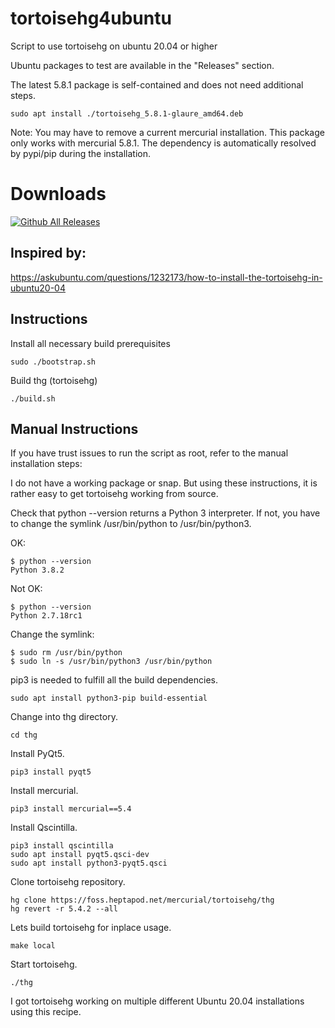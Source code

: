 # tortoisehg4ubuntu
Script to use tortoisehg on ubuntu 20.04 or higher

Ubuntu packages to test are available in the "Releases" section.

The latest 5.8.1 package is self-contained and does not need additional steps.

```
sudo apt install ./tortoisehg_5.8.1-glaure_amd64.deb
```

Note:
You may have to remove a current mercurial installation. This package only works with 
mercurial 5.8.1. The dependency is automatically resolved by pypi/pip during the installation.

# Downloads
[![Github All Releases](https://img.shields.io/github/downloads/glaure/tortoisehg4ubuntu/total)]()

## Inspired by:
https://askubuntu.com/questions/1232173/how-to-install-the-tortoisehg-in-ubuntu20-04


## Instructions

Install all necessary build prerequisites
```
sudo ./bootstrap.sh
```

Build thg (tortoisehg)
```
./build.sh
```


## Manual Instructions
If you have trust issues to run the script as root, refer to the manual installation steps:


I do not have a working package or snap. But using these instructions, it is rather easy to get tortoisehg working from source.

Check that python --version returns a Python 3 interpreter. If not, you have to change the symlink /usr/bin/python to /usr/bin/python3.


OK:
```
$ python --version
Python 3.8.2
```

Not OK:
```
$ python --version
Python 2.7.18rc1
```

Change the symlink:
```
$ sudo rm /usr/bin/python
$ sudo ln -s /usr/bin/python3 /usr/bin/python
```

pip3 is needed to fulfill all the build dependencies.
```
sudo apt install python3-pip build-essential
```

Change into thg directory.
```
cd thg
```

Install PyQt5.
```
pip3 install pyqt5
```

Install mercurial.
```
pip3 install mercurial==5.4
```

Install Qscintilla.
```
pip3 install qscintilla
sudo apt install pyqt5.qsci-dev
sudo apt install python3-pyqt5.qsci
```

Clone tortoisehg repository.
```
hg clone https://foss.heptapod.net/mercurial/tortoisehg/thg
hg revert -r 5.4.2 --all

```

Lets build tortoisehg for inplace usage.
```
make local
```

Start tortoisehg.
```
./thg
```

I got tortoisehg working on multiple different Ubuntu 20.04 installations using this recipe.
